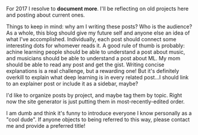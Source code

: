 <!--
.. title: Hello!
.. slug: hello
.. date: 2017-01-06 17:40:25 UTC-05:00
.. tags:
.. category:
.. link:
.. description:
.. type: micro
-->

For 2017 I resolve to **document more**. I'll be reflecting on old projects here and posting about current ones.

<!-- TEASER_END -->

Things to keep in mind: why am I writing these posts? Who is the audience? As a whole, this blog should give my future self and anyone else an idea of what I've accomplished. Individually, each post should connect some interesting dots for whomever reads it. A good rule of thumb is probably: achine learning people should be able to understand a post about music, and musicians should be able to understand a post about ML. My mom should be able to read any post and get the gist. Writing concise explanations is a real challenge, but a rewarding one! But it's definitely overkill to explain what deep learning is in every related post...I should link to an explainer post or include it as a sidebar, maybe?

I'd like to organize posts by project, and maybe tag them by topic. Right now the site generator is just putting them in most-recently-edited order.

I am dumb and think it's funny to introduce everyone I know personally as a "cool dude". If anyone objects to being referred to this way, please contact me and provide a preferred title!
